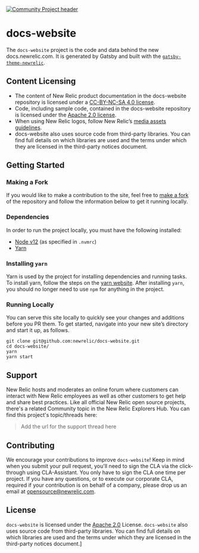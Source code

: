 [![Community Project header](https://github.com/newrelic/opensource-website/raw/master/src/images/categories/Community_Project.png)](https://opensource.newrelic.com/oss-category/#community-project)

# docs-website

The `docs-website` project is the code and data behind the new docs.newrelic.com. It is generated by Gatsby and built with the [`gatsby-theme-newrelic`](https://github.com/newrelic/gatsby-theme-newrelic/tree/develop/packages/gatsby-theme-newrelic).

## Content Licensing

- The content of New Relic product documentation in the docs-website repository is licensed under a [CC-BY-NC-SA 4.0 license](LICENSE).
- Code, including sample code, contained in the docs-website repository is licensed under the [Apache 2.0 license](LICENSE-CODE.md).
- When using New Relic logos, follow New Relic’s [media assets guidelines](https://newrelic.com/about/media-assets).
- docs-website also uses source code from third-party libraries. You can find full details on which libraries are used and the terms under which they are licensed in the third-party notices document.

## Getting Started

### Making a Fork

If you would like to make a contribution to the site, feel free to [make a fork](https://guides.github.com/activities/forking/) of the repository and follow the information below to get it running locally.

### Dependencies

In order to run the project locally, you must have the following installed:

* [Node v12](https://nodejs.org/en/) (as specified in `.nvmrc`)
* [Yarn](https://yarnpkg.com/)

### Installing `yarn`

Yarn is used by the project for installing dependencies and running tasks. To install yarn, follow the steps on the [yarn website](https://yarnpkg.com/getting-started/install). After installing `yarn`, you should no longer need to use `npm` for anything in the project.

### Running Locally

You can serve this site locally to quickly see your changes and additions before you PR them. To get started, navigate into your new site’s directory and start it up, as follows.

```shell
git clone git@github.com:newrelic/docs-website.git
cd docs-website/
yarn
yarn start
```

## Support

New Relic hosts and moderates an online forum where customers can interact with New Relic employees as well as other customers to get help and share best practices. Like all official New Relic open source projects, there's a related Community topic in the New Relic Explorers Hub. You can find this project's topic/threads here:

> Add the url for the support thread here

## Contributing

We encourage your contributions to improve `docs-website`! Keep in mind when you submit your pull request, you'll need to sign the CLA via the click-through using CLA-Assistant. You only have to sign the CLA one time per project.
If you have any questions, or to execute our corporate CLA, required if your contribution is on behalf of a company, please drop us an email at opensource@newrelic.com.

## License

`docs-website` is licensed under the [Apache 2.0](http://apache.org/licenses/LICENSE-2.0.txt) License.
`docs-website` also uses source code from third-party libraries. You can find full details on which libraries are used and the terms under which they are licensed in the third-party notices document.]
